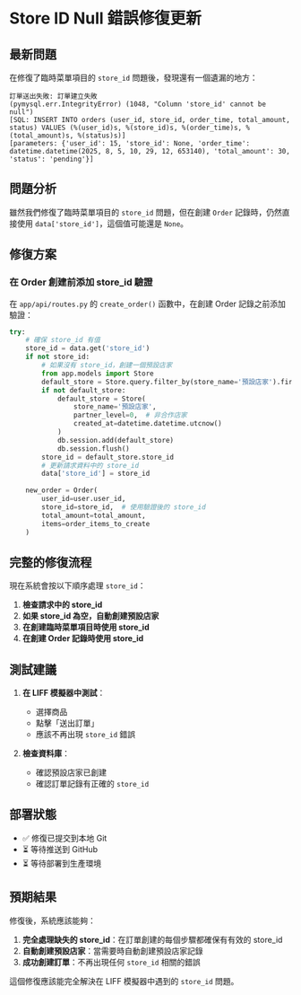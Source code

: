 # Store ID Null 錯誤修復更新

## 最新問題

在修復了臨時菜單項目的 `store_id` 問題後，發現還有一個遺漏的地方：

```
訂單送出失敗: 訂單建立失敗
(pymysql.err.IntegrityError) (1048, "Column 'store_id' cannot be null")
[SQL: INSERT INTO orders (user_id, store_id, order_time, total_amount, status) VALUES (%(user_id)s, %(store_id)s, %(order_time)s, %(total_amount)s, %(status)s)]
[parameters: {'user_id': 15, 'store_id': None, 'order_time': datetime.datetime(2025, 8, 5, 10, 29, 12, 653140), 'total_amount': 30, 'status': 'pending'}]
```

## 問題分析

雖然我們修復了臨時菜單項目的 `store_id` 問題，但在創建 `Order` 記錄時，仍然直接使用 `data['store_id']`，這個值可能還是 `None`。

## 修復方案

### 在 Order 創建前添加 store_id 驗證

在 `app/api/routes.py` 的 `create_order()` 函數中，在創建 Order 記錄之前添加驗證：

```python
try:
    # 確保 store_id 有值
    store_id = data.get('store_id')
    if not store_id:
        # 如果沒有 store_id，創建一個預設店家
        from app.models import Store
        default_store = Store.query.filter_by(store_name='預設店家').first()
        if not default_store:
            default_store = Store(
                store_name='預設店家',
                partner_level=0,  # 非合作店家
                created_at=datetime.datetime.utcnow()
            )
            db.session.add(default_store)
            db.session.flush()
        store_id = default_store.store_id
        # 更新請求資料中的 store_id
        data['store_id'] = store_id
    
    new_order = Order(
        user_id=user.user_id,
        store_id=store_id,  # 使用驗證後的 store_id
        total_amount=total_amount,
        items=order_items_to_create
    )
```

## 完整的修復流程

現在系統會按以下順序處理 `store_id`：

1. **檢查請求中的 store_id**
2. **如果 store_id 為空，自動創建預設店家**
3. **在創建臨時菜單項目時使用 store_id**
4. **在創建 Order 記錄時使用 store_id**

## 測試建議

1. **在 LIFF 模擬器中測試**：
   - 選擇商品
   - 點擊「送出訂單」
   - 應該不再出現 `store_id` 錯誤

2. **檢查資料庫**：
   - 確認預設店家已創建
   - 確認訂單記錄有正確的 `store_id`

## 部署狀態

- ✅ 修復已提交到本地 Git
- ⏳ 等待推送到 GitHub
- ⏳ 等待部署到生產環境

## 預期結果

修復後，系統應該能夠：
1. **完全處理缺失的 store_id**：在訂單創建的每個步驟都確保有有效的 store_id
2. **自動創建預設店家**：當需要時自動創建預設店家記錄
3. **成功創建訂單**：不再出現任何 `store_id` 相關的錯誤

這個修復應該能完全解決在 LIFF 模擬器中遇到的 `store_id` 問題。 